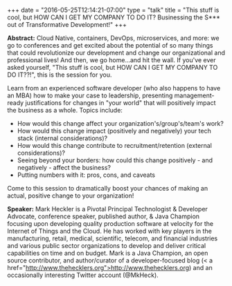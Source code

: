 +++
date = "2016-05-25T12:14:21-07:00"
type = "talk"
title = "This stuff is cool, but HOW CAN I GET MY COMPANY TO DO IT? Businessing the S*** out of Transformative Development!"
+++

**Abstract:**
Cloud Native, containers, DevOps, microservices, and more: we go to conferences and get excited about the potential of so many things that could revolutionize our development and change our organizational and professional lives! And then, we go home...and hit the wall. If you've ever asked yourself, "This stuff is cool, but HOW CAN I GET MY COMPANY TO DO IT??!", this is the session for you.

Learn from an experienced software developer (who also happens to have an MBA) how to make your case to leadership, presenting management-ready justifications for changes in "your world" that will positively impact the business as a whole. Topics include:

* How would this change affect your organization's/group's/team's work?
* How would this change impact (positively and negatively) your tech stack (internal considerations)?
* How would this change contribute to recruitment/retention (external considerations)?
* Seeing beyond your borders: how could this change positively - and negatively - affect the business?
* Putting numbers with it: pros, cons, and caveats

Come to this session to dramatically boost your chances of making an actual, positive change to your organization!

**Speaker:**
Mark Heckler is a Pivotal Principal Technologist & Developer Advocate, conference speaker, published author, & Java Champion focusing upon developing quality production software at velocity for the Internet of Things and the Cloud. He has worked with key players in the manufacturing, retail, medical, scientific, telecom, and financial industries and various public sector organizations to develop and deliver critical capabilities on time and on budget. Mark is a Java Champion, an open source contributor, and author/curator of a developer-focused blog (< a href="http://www.thehecklers.org">http://www.thehecklers.org</a>) and an occasionally interesting Twitter account (@MkHeck).

